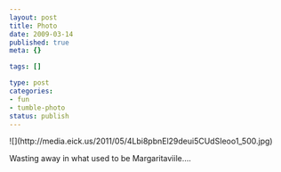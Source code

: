 ```yaml
--- 
layout: post
title: Photo
date: 2009-03-14
published: true
meta: {}

tags: []

type: post
categories: 
- fun
- tumble-photo
status: publish
---
```

<div class="figure">            ![](http://media.eick.us/2011/05/4Lbi8pbnEl29deui5CUdSIeoo1_500.jpg)        </div>

Wasting away in what used to be Margaritaviile….

